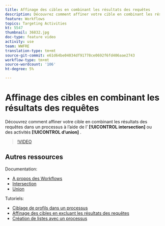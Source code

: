 ```yaml
---
title: Affinage des cibles en combinant les résultats des requêtes
description: Découvrez comment affiner votre cible en combinant les résultats de la requête dans un processus à l’aide de l’intersection ou des activités d’union.
feature: Workflows
topics: Targeting Activities
kt: 5547
thumbnail: 36832.jpg
doc-type: feature video
activity: use
team: WWFRE
translation-type: tm+mt
source-git-commit: e61d64be04034df91778ce0692f6fd406aae2743
workflow-type: tm+mt
source-wordcount: '106'
ht-degree: 5%

---
```



# Affinage des cibles en combinant les résultats des requêtes

Découvrez comment affiner votre cible en combinant les résultats des requêtes dans un processus à l’aide de l’ **[!UICONTROL intersection]** ou des activités **[!UICONTROL d’union]** .

>[!VIDEO](https://video.tv.adobe.com/v/36832?quality=12)

## Autres ressources

Documentation:

* [A propos des Workflows](https://docs.adobe.com/content/help/en/campaign-classic/using/automating-with-workflows/introduction/about-workflows.html)
* [Intersection](https://docs.adobe.com/content/help/en/campaign-classic/using/automating-with-workflows/targeting-activities/intersection.html)
* [Union](https://docs.adobe.com/content/help/en/campaign-classic/using/automating-with-workflows/targeting-activities/union.html)

Tutoriels:

* [Ciblage de profils dans un processus](/help/acc/getting-started/targeting-profiles-in-a-workflow.md)
* [Affinage des cibles en excluant les résultats des requêtes](/help/acc/automating-with-workflows/refining-targets-by-excluding-query-results.md)
* [Création de listes avec un processus](/help/acc/automating-with-workflows/creating-lists-with-a-workflow.md)
